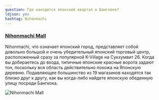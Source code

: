 ```yaml
---
question: Где находится японский квартал в Бангкоке?
ldjson: yes
hashtag: Nihonmachi
---
```


### [Nihonmachi Mall](https://maps.app.goo.gl/sxXLEobfUrrjQ4k38)


Nihonmachi, что означает японский город, представляет собой довольно большой и очень убедительный японский торговый центр, расположенный сразу за популярной K-Village на Сукхумвит 26. Когда вы добираетесь до входа, типичные японские красные ворота задают тон, поскольку вся область действительно похожа на Японскую деревню. Подавляющее большинство из 19 магазинов находятся так близко друг к другу, как вы когда-либо найдете японскую обеденную улицу посреди Бангкока.


![Nihonmachi Mall](https://bangkokfaq.ru/assets/NihonmachiMall.jpg)
